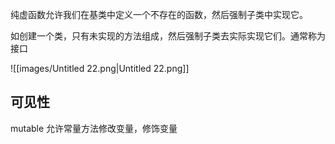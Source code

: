 纯虚函数允许我们在基类中定义一个不存在的函数，然后强制子类中实现它。

如创建一个类，只有未实现的方法组成，然后强制子类去实际实现它们。通常称为接口

![[images/Untitled 22.png|Untitled 22.png]]

## 可见性

mutable 允许常量方法修改变量，修饰变量